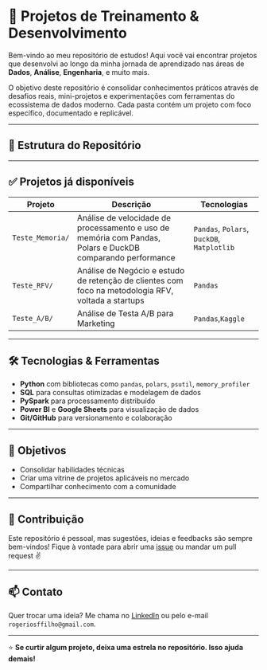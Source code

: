 # 🚀 Projetos de Treinamento & Desenvolvimento

Bem-vindo ao meu repositório de estudos! Aqui você vai encontrar projetos que desenvolvi ao longo da minha jornada de aprendizado nas áreas de **Dados**, **Análise**, **Engenharia**, e muito mais.

O objetivo deste repositório é consolidar conhecimentos práticos através de desafios reais, mini-projetos e experimentações com ferramentas do ecossistema de dados moderno. Cada pasta contém um projeto com foco específico, documentado e replicável.

---

## 📂 Estrutura do Repositório
---

## ✅ Projetos já disponíveis

| Projeto | Descrição | Tecnologias |
|--------|-----------|-------------|
| `Teste_Memoria/` | Análise de velocidade de processamento e uso de memória com Pandas, Polars e DuckDB comparando performance | `Pandas`, `Polars`, `DuckDB`, `Matplotlib` |
| `Teste_RFV/` | Análise de Negócio e estudo de retenção de clientes com foco na metodologia RFV, voltada a startups | `Pandas`|
| `Teste_A/B/` | Análise de Testa A/B para Marketing| `Pandas`,`Kaggle`|

---

## 🛠️ Tecnologias & Ferramentas

- **Python** com bibliotecas como `pandas`, `polars`, `psutil`, `memory_profiler`
- **SQL** para consultas otimizadas e modelagem de dados
- **PySpark** para processamento distribuído
- **Power BI** e **Google Sheets** para visualização de dados
- **Git/GitHub** para versionamento e colaboração

---

## 📌 Objetivos

- Consolidar habilidades técnicas
- Criar uma vitrine de projetos aplicáveis no mercado
- Compartilhar conhecimento com a comunidade

---

## 🤝 Contribuição

Este repositório é pessoal, mas sugestões, ideias e feedbacks são sempre bem-vindos! Fique à vontade para abrir uma [issue](https://github.com/seu_usuario/seu_repositorio/issues) ou mandar um pull request ✌️

---

## 📫 Contato

Quer trocar uma ideia? Me chama no [LinkedIn](https://www.linkedin.com/in/rogerio-ferreira-filho/) ou pelo e-mail `rogeriosffilho@gmail.com`.

---

⭐ **Se curtir algum projeto, deixa uma estrela no repositório. Isso ajuda demais!**
